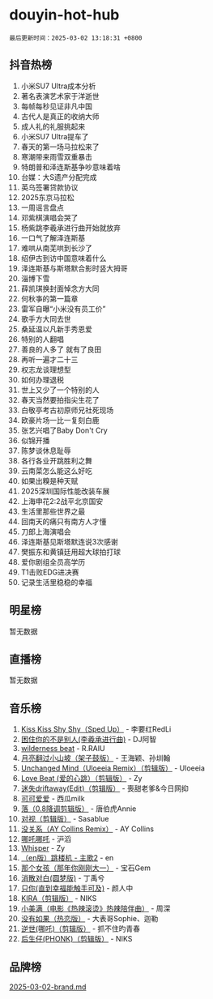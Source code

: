 # douyin-hot-hub

`最后更新时间：2025-03-02 13:18:31 +0800`

## 抖音热榜

1. 小米SU7 Ultra成本分析
1. 著名表演艺术家于洋逝世
1. 每帧每秒见证非凡中国
1. 古代人是真正的收纳大师
1. 成人礼的礼服挑起来
1. 小米SU7 Ultra提车了
1. 春天的第一场马拉松来了
1. 寒潮带来雨雪双重暴击
1. 特朗普和泽连斯基争吵意味着啥
1. 台媒：大S遗产分配完成
1. 英乌签署贷款协议
1. 2025东京马拉松
1. 一周谣言盘点
1. 邓紫棋演唱会哭了
1. 杨紫跳李羲承进行曲开始就放弃
1. 一口气了解泽连斯基
1. 难哄从南芜哄到长沙了
1. 绍伊古到访中国意味着什么
1. 泽连斯基与斯塔默合影时竖大拇哥
1. 淄博下雪
1. 薛凯琪换封面悼念方大同
1. 何秋亊的第一篇章
1. 雷军自曝“小米没有员工价”
1. 歌手方大同去世
1. 桑延温以凡新手秀恩爱
1. 特别的人翻唱
1. 善良的人多了 就有了良田
1. 再听一遍才二十三
1. 权志龙谈理想型
1. 如何办理退税
1. 世上又少了一个特别的人
1. 春天当然要拍指尖生花了
1. 白敬亭考古初原师兄社死现场
1. 欧豪片场一比一复刻白鹿
1. 张艺兴唱了Baby Don't Cry
1. 似锦开播
1. 陈梦谈休息耻辱
1. 各行各业开跳胜利之舞
1. 云南菜怎么能这么好吃
1. 如果出糗是种天赋
1. 2025深圳国际性能改装车展
1. 上海申花2:2战平北京国安
1. 生活里那些世界之最
1. 回南天的痛只有南方人才懂
1. 刀郎上海演唱会
1. 泽连斯基见斯塔默连说3次感谢
1. 樊振东和黄镇廷用超大球拍打球
1. 爱你剧组全员高学历
1. T1击败EDG进决赛
1. 记录生活里稳稳的幸福

## 明星榜

暂无数据

## 直播榜

暂无数据

## 音乐榜

1. [Kiss Kiss Shy Shy（Sped Up）](https://sf3-cdn-tos.douyinstatic.com/obj/tos-cn-ve-2774/oYpXDAeGgQK0zfPaji7iKUixpCXFGILeLGmvYA) - 李要红RedLi
1. [困住你的不是别人(李羲承进行曲)](https://sf3-cdn-tos.douyinstatic.com/obj/tos-cn-ve-2774/okWrrVL1iQGZbfHVeCPAe7IaerYfM2jEQi5mNI) - DJ阿智
1. [wilderness beat](https://sf3-cdn-tos.douyinstatic.com/obj/tos-cn-ve-2774/o0oBmODSFCpfFdLRGzAAFC2ah9AIMEQfAOueVE) - R.RAIU
1. [月亮翻过小山坡（架子鼓版）](https://sf3-cdn-tos.douyinstatic.com/obj/tos-cn-ve-2774/oMNeN2LYSVP6MMtoAQFGfeQDeftQqYPEErIl8Y) - 王海颖、孙圳翰
1. [Unchanged Mind（Uloeeia Remix）（剪辑版）](https://sf3-cdn-tos.douyinstatic.com/obj/tos-cn-ve-2774/oIHYu1YfsziJqmggAqBsXOiiI2Y1QB6I61RsMW) - Uloeeia
1. [Love Beat  (爱的心跳）（剪辑版）](https://sf5-hl-cdn-tos.douyinstatic.com/obj/tos-cn-ve-2774/oUlARwvEINIisZ9nCnKMZiYFGfCCYLtDADDBge) - Zy
1. [迷失driftaway(Edit)（剪辑版）](https://sf3-cdn-tos.douyinstatic.com/obj/tos-cn-ve-2774/ogaa1xGNeFO6FCaMgO8PzzAceEI4fBLDMi15H3) - 喪甜老爹&今日网抑
1. [可可爱爱](https://sf3-cdn-tos.douyinstatic.com/obj/tos-cn-ve-2774/0deb1e75aea643b9927ba26aaafa29dd) - 西瓜milk
1. [落（0.8降调剪辑版）](https://sf3-cdn-tos.douyinstatic.com/obj/tos-cn-ve-2774/ociN0WUv3APijBYr6DUmAHmdkZ5MjM6gIF3iA) - 唐伯虎Annie
1. [对视（剪辑版）](https://sf5-hl-cdn-tos.douyinstatic.com/obj/tos-cn-ve-2774/ogKtIhiB0WfAa18F9z3uWODMtZi2ysB1VuAIsQ) - Sasablue
1. [没关系（AY Collins Remix）](https://sf3-cdn-tos.douyinstatic.com/obj/tos-cn-ve-2774/oIBbI5Ghw4zdUCQMJrDEFaAQilZP3EIDSi7MW) - AY Collins
1. [哪吒哪吒](https://sf3-cdn-tos.douyinstatic.com/obj/tos-cn-ve-2774/oUkQCgCDnBanFehFEFQDxCQntAOIfp9gyZYFVo) - 沪滔
1. [Whisper](https://sf3-cdn-tos.douyinstatic.com/obj/tos-cn-ve-2774/oEeYKDxIDCFuArkftgkGqCnG7xZtRC2rEMKBQi) - Zy
1. [（en版）跳楼机 - 主歌2](https://sf3-cdn-tos.douyinstatic.com/obj/tos-cn-ve-2774/oklN6GvgQ2L8DpPeaAGf1gPeyKzjXFwHIwoCZv) - en
1. [那个女孩（那年你刚刚大一）](https://sf5-hl-cdn-tos.douyinstatic.com/obj/tos-cn-ve-2774/o4IZw7TlivwiBBBMA2rIgWrGNIrjFroh6bPqQ) - 宝石Gem
1. [消散对白(圆梦版)](https://sf3-cdn-tos.douyinstatic.com/obj/tos-cn-ve-2774/og4jB5I5IizzoZVAAAzWgBMAsMDWoArfwBOiFs) - 丁禹兮
1. [只你(直到幸福能触手可及)](https://sf3-cdn-tos.douyinstatic.com/obj/tos-cn-ve-2774/o0lBkRDzFTeaVSUz3ZZSCBVtZ5DIMQGfgmEAuE) - 颜人中
1. [KIRA（剪辑版）](https://sf3-cdn-tos.douyinstatic.com/obj/tos-cn-ve-2774/o0Bq3TvdHqOfzihWrHyABMociuMA3Inwsbx9Wi) - NIKS
1. [小美满（电影《热辣滚烫》热辣陪伴曲）](https://sf3-cdn-tos.douyinstatic.com/obj/tos-cn-ve-2774/o0GAn2lSgfZIDUgtevCGDQYnFg4CwnrBaxbTZL) - 周深
1. [没有如果（热恋版）](https://sf3-cdn-tos.douyinstatic.com/obj/tos-cn-ve-2774/o4iETqbxIThtCXlBeV0DfAhZsbCFGhagYupnMx) - 大表哥Sophie、迦勒
1. [逆世(哪吒)（剪辑版）](https://sf6-cdn-tos.douyinstatic.com/obj/tos-cn-ve-2774/oMIEZAfEogrLnzfDWMBiZKCWuXIUFLtRDsOFWs) - 抓不住旳青春
1. [后生仔(PHONK)（剪辑版）](https://sf5-hl-cdn-tos.douyinstatic.com/obj/tos-cn-ve-2774/o0TzmfumdQAJ1aGG9F5LfTXIYeGcqYKRPAeFdJ) - NIKS

## 品牌榜

[2025-03-02-brand.md](2025-03-02-brand.md)

